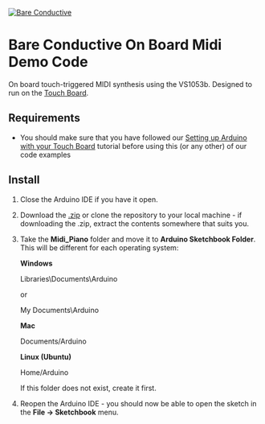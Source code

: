 [![Bare Conductive](http://bareconductive.com/assets/images/LOGO_256x106.png)](http://www.bareconductive.com/)

# Bare Conductive On Board Midi Demo Code

On board touch-triggered MIDI synthesis using the VS1053b. Designed to run on the [Touch Board](http://www.bareconductive.com/shop/touch-board/).

## Requirements
* You should make sure that you have followed our [Setting up Arduino with your Touch Board](http://www.bareconductive.com/make/setting-up-arduino-with-your-touch-board/) tutorial before using this (or any other) of our code examples


## Install

1. Close the Arduino IDE if you have it open.
1. Download the [.zip](https://github.com/BareConductive/midi-piano/archive/public.zip) or clone the repository to your local machine - if downloading the .zip, extract the contents somewhere that suits you.
1. Take the **Midi_Piano** folder and move it to **Arduino Sketchbook Folder**. This will be different for each operating system: 

	**Windows**
	
	Libraries\\Documents\\Arduino
	
	or
	
	My Documents\\Arduino	
	
	**Mac**
	
	Documents/Arduino
	
	**Linux (Ubuntu)**
	
	Home/Arduino


	If this folder does not exist, create it first.
1. Reopen the Arduino IDE - you should now be able to open the sketch in the **File -> Sketchbook** menu.
